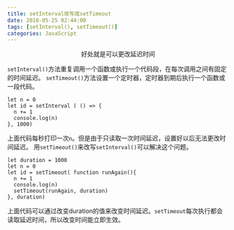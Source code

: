 ```yaml
---
title: setInterval改写成setTimeout
date: 2018-05-25 02:44:00
tags: [setInterval(), setTimeout()]
categories: JavaScript
---
```

<center>好处就是可以更改延迟时间</center>
<!-- more -->

`setInterval()`方法重复调用一个函数或执行一个代码段，在每次调用之间有固定的时间延迟。
`setTimeout()`方法设置一个定时器，定时器到期后执行一个函数或一段代码。

```
let n = 0
let id = setInterval ( () => {
  n += 1
  console.log(n)
}, 1000)
```
上面代码每秒打印一次`n`。但是由于只读取一次时间延迟，设置好以后无法更改时间延迟。
用`setTimeout()`来改写`setInterval()`可以解决这个问题。

```
let duration = 1000
let n = 0
let id = setTimeout( function runAgain(){
  n += 1
  console.log(n)
  setTimeout(runAgain, duration)
}, duration)
```
上面代码可以通过改变duration的值来改变时间延迟。`setTimeout`每次执行都会读取延迟时间，所以改变时间能立即生效。
